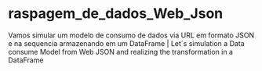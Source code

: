 # raspagem_de_dados_Web_Json
Vamos simular um modelo de consumo de dados via URL em formato JSON e na sequencia armazenando em um DataFrame  | Let´s simulation a Data consume Model from Web JSON and realizing the transformation in a DataFrame
